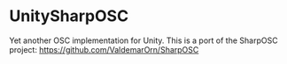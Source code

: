 # UnitySharpOSC
Yet another OSC implementation for Unity. This is a port of the SharpOSC project: https://github.com/ValdemarOrn/SharpOSC
